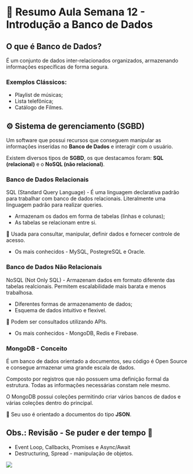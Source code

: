 # 📝 Resumo Aula Semana 12 - Introdução a Banco de Dados

##  O que é Banco de Dados?

É um conjunto de dados inter-relacionados organizados, armazenando informações específicas de forma segura. 

### Exemplos Clássicos:
* Playlist de músicas;
* Lista telefônica;
* Catálogo de Filmes.

## ⚙️ Sistema de gerenciamento (SGBD)

Um software que possui recursos que conseguem manipular as informações inseridas no **Banco de Dados** e interagir com o usuário.

Existem diversos tipos de **SGBD**, os que destacamos foram: **SQL (relacional)** e o **NoSQL (não relacional)**.

### **Banco de Dados Relacionais**

SQL (Standard Query Language) - É uma linguagem declarativa padrão para trabalhar com banco de dados relacionais. Literalmente uma linguagem padrão para realizar queries. 

* Armazenam os dados em forma de tabelas (linhas e colunas);
* As tabelas se relacionam entre si. 

📌 Usada para consultar, manipular, definir dados e fornecer controle de acesso. 

* Os mais conhecidos - MySQL, PostegreSQL e Oracle.

### **Banco de Dados Não Relacionais**

NoSQL (Not Only SQL) - Armazenam dados em formato diferente das tabelas realcionais. Permitem escalabilidade mais barata e menos trabalhosa. 

* Diferentes formas de armazenamento de dados;
* Esquema de dados intuitivo e flexivel.

📌 Podem ser consultados utilizando APIs.

* Os mais conhecidos - MongoDB, Redis e Firebase. 

### **MongoDB - Conceito**

É  um banco de dados orientado a documentos, seu código é Open Source e consegue armazenar uma grande escala de dados.

Composto por registros que não possuem uma definição formal da estrutura. Todas as informações necessárias constam nele  mesmo. 

O MongoDB possui coleções permitindo criar vários bancos de dados e várias coleções dentro do principal. 

📌 Seu uso é orientado a documentos do tipo **JSON**.

## **Obs.: Revisão - Se puder e der tempo** 🫶

- Event Loop, Callbacks, Promises e Async/Await
- Destructuring, Spread - manipulação de objetos. 


![](https://media.tenor.com/X9DDaxO1_X0AAAAC/school-paper.gif)


